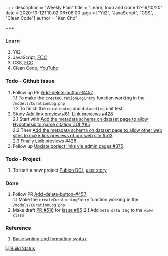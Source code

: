 +++
description = "Weekly Plan"
title = "Learn, todo and done 12-16/10/20"
date = 2020-10-12T10:02:06+08:00
tags = ["Yii2", "JavaScript", "CSS", "Clean Code"]
author = "Ken Cho"

+++  
### Learn
1. Yii2
2. JavaScript, [FCC](https://www.freecodecamp.org/learn/)
3. CSS, [FCC](https://www.freecodecamp.org/learn/)
4. Clean Code, [YouTube](https://www.youtube.com/watch?v=7EmboKQH8lM)

### Todo - Github issue
1. Follow up PR [Add-delete-button-#457](https://github.com/gigascience/gigadb-website/pull/503)  
    1.1 To make the `createCurationLogEntry` function working in the `/models/CurationLog.php`  
    1.2 To finish the `curationLog` and `datasetLog` unit test  
2. Study [Add link preview #61](https://github.com/gigascience/gigadb-website/issues/61), [Link previews #428](https://github.com/gigascience/gigadb-website/issues/428)  
    2.1 Start with [Add the metadata schema on dataset page to allow Hypothesis to parse citation DOI #85](https://github.com/gigascience/gigadb-website/issues/85)  
    2.2 Then [Add the metadata schema on dataset page to allow other web sites to make link previews of our web site #513](https://github.com/gigascience/gigadb-website/issues/513)  
    2.3 Finally [Link previews #428](https://github.com/gigascience/gigadb-website/issues/428)  
3. Follow up [Update porject links via admin pages #375](https://github.com/gigascience/gigadb-website/issues/375)

### Todo - Project
1. To start a new project [Publon DOI](https://drive.google.com/file/d/1bCUUq86WwNko8u1JImGmj96s3Rqv0Ldj/view?usp=sharing), [user story](https://docs.google.com/document/d/1CopK9e9QclOd91WRN1LREEBefMDb5cWoHiElj3IfKLc/edit#heading=h.2b6t0w755r3s)  

### Done
1. Follow PR [Add-delete-button-#457](https://github.com/gigascience/gigadb-website/pull/503)  
    1.1 Make the `createCurationLogEntry` function working in the `/models/CurationLog.php` 
2. Make draft [PR #516](https://github.com/gigascience/gigadb-website/pull/516) for [Issue #85](https://github.com/gigascience/gigadb-website/issues/85)
    2.1 Add `meta data tag` to the `view class`  
    
### Reference
1. [Basic writing and formatting syntax](https://docs.github.com/en/free-pro-team@latest/github/writing-on-github/basic-writing-and-formatting-syntax)


[![Build Status](https://travis-ci.org/kencho51/gigathing.svg?branch=master)](https://travis-ci.org/kencho51/gigathing)


